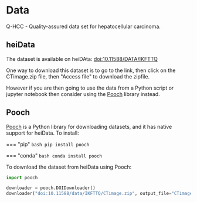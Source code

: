 # Data

Q-HCC - Quality-assured data set for hepatocellular carcinoma.

## heiData

The dataset is available on heiDAta: [doi:10.11588/DATA/IKFTTQ](https://heidata.uni-heidelberg.de/dataset.xhtml?persistentId=doi:10.11588/DATA/IKFTTQ)

One way to download this dataset is to go to the link, then click on the CTimage.zip file, then "Access file" to download the zipfile.

However if you are then going to use the data from a Python script or jupyter notebook then consider using the [Pooch](https://www.fatiando.org/pooch/latest/) library instead.

## Pooch

[Pooch](https://www.fatiando.org/pooch/latest/) is a Python library for downloading datasets, and it has native support for heiData. To install:

=== "pip"
    ```bash
    pip install pooch
    ```

=== "conda"
    ```bash
    conda install pooch
    ```

To download the dataset from heiData using Pooch:

```python
import pooch

downloader = pooch.DOIDownloader()
downloader("doi:10.11588/data/IKFTTQ/CTimage.zip", output_file="CTimage.zip", pooch=None)
```
